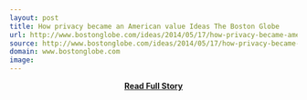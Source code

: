 ```yaml
---
layout: post
title: How privacy became an American value Ideas The Boston Globe
url: http://www.bostonglobe.com/ideas/2014/05/17/how-privacy-became-american-value/fVrcUTX0h2M39HcjOtBbIN/story.html
source: http://www.bostonglobe.com/ideas/2014/05/17/how-privacy-became-american-value/fVrcUTX0h2M39HcjOtBbIN/story.html
domain: www.bostonglobe.com
image: 
---
```


<p></p>
<center><p><a href="http://www.bostonglobe.com/ideas/2014/05/17/how-privacy-became-american-value/fVrcUTX0h2M39HcjOtBbIN/story.html" style='padding:25px; font-sze:18px; font-weight: bold;'>Read Full Story</a></p></center>
